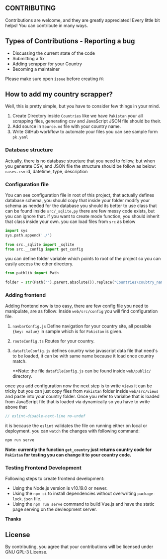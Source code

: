 
## CONTRIBUTING  
Contributions are welcome, and they are greatly appreciated! Every little bit helps! You can contribute in many ways.  
## Types of Contributions - Reporting a bug  
- Discussing the current state of the code  
- Submitting a fix  
- Adding scrapper for your Country  
- Becoming a maintainer  
  
Please make sure open `issue` before creating `PR`  
  
## How to add my country scrapper?
  Well, this is pretty simple, but you have to consider few things in your mind.
  1. Create Directory inside `Countries` like we have `Pakistan` your all scrapping files, generating csv and JavaScript JSON file should be their.
  2. Add source in `Source.md` file with your country name.
  3. Write GitHub workflow to automate your files you can see sample form `pk.yaml`
  
  
###  Database structure
Actually, there is no database structure that you need to follow, but when you generate CSV, and JSON file the structure should be follow as below:
`cases.csv`
id, datetime, type, description


### Configuration file
You can see configuration file in root of this project, that actually defines database schema, you should copy that inside your folder modify your schema as needed
for the database you should its better to use class that can be found inside `src/_sqlite,py` there are few messy code exists, but you can ignore that. if you want to create mode function, you should inherit that class inside your own.
you can load files from `src` as below
```py
import sys  
sys.path.append('./')  
   
from src._sqlite import _sqlite  
from src.__config import get_config
```
you can define folder variable which points to root of the project so you can easily access the other directory.
```py
from pathlib import Path  
  
folder = str(Path("").parent.absolute()).replace("Countries\coubtry_name_goes_here", "") + "/"```
 ```

### Adding frontend
Adding frontend now is too easy, there are few config file you need to manipulate, are as follow:
Inside `web/src/config` you will find configuration file.
1. `navbarConfig.js` Define navigation for your country site, all possible `{key: value}` in sample which is for  `Pakistan` is given.
2. `routeConfig.ts` Routes for your country.
3. `datafileConfig.js` defines country wise javascript data file that need's to be loaded, it can be with same name because it load once country match.
     
      **Note: the file `datafileConfig.js` can be found inside `web/public/` directory.

once you add configuration now the next step is to write `views` it can be tricky but you can just copy files from `Pakistan` folder inside `web/src/views` and paste into your country folder.
Once you refer to varialbe that is loaded from JavaScript file that is loaded via dynamically so you have to write above that
```js
// eslint-disable-next-line no-undef
```
it is because the `eslint` validates the file on running either on local or deployment.
you can 	`watch` the changes with following command:
```sh
npm run serve
```
**Note: currently the function `get_country` just returns  country code for `Pakistan` for testing you can change it to your country code.**

### Testing Frontend Development

Following steps to create frontend development:

- Using the Node.js version is v10.19.0 or newer.
- Using the `npm ci` to install dependencies without overwriting `package-lock.json` file.
- Using the `npm run serve` command to build Vue.js and have the static page serving on the devleopment server.

**Thanks**
## License  
  
By contributing, you agree that your contributions will be licensed under GNU GPL-3 License.
